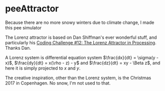 # peeAttractor
Because there are no more snowy winters due to climate change, I made this pee simulator

The Lorenz attractor is based on Dan Shiffman's ever wonderful stuff, and particularly his [Coding Challenge #12: The Lorenz Attractor in Processing](https://www.youtube.com/watch?v=f0lkz2gSsIk). Thanks Dan.

A Lorenz system is differential equation system $\frac{dx}{dt} = \sigma(y - x)$, $\frac{dy}{dt} = x(\rho - z) - y$ and $\frac{dz}{dt} = xy - \Beta z$, and here it is simply projected to $x$ and $y$.

The creative inspiration, other than the Lorenz system, is the Christmas 2017 in Copenhagen. No snow, I'm not used to that.